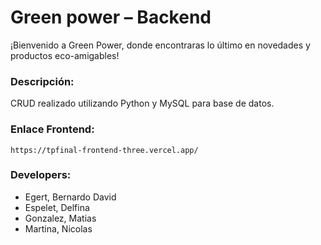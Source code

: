 # Green power – Backend	
 ¡Bienvenido a Green Power, donde encontraras lo último en novedades y productos eco-amigables!

### Descripción:
CRUD realizado utilizando Python y MySQL para base de datos.


### Enlace Frontend:
``` https://tpfinal-frontend-three.vercel.app/ ```

### Developers:
 - Egert, Bernardo David
 - Espelet, Delfina
 - Gonzalez, Matias
 - Martina, Nicolas
